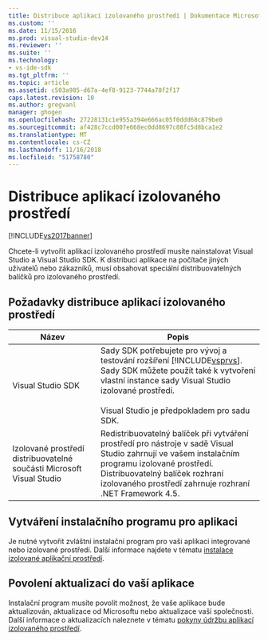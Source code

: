 ```yaml
---
title: Distribuce aplikací izolovaného prostředí | Dokumentace Microsoftu
ms.custom: ''
ms.date: 11/15/2016
ms.prod: visual-studio-dev14
ms.reviewer: ''
ms.suite: ''
ms.technology:
- vs-ide-sdk
ms.tgt_pltfrm: ''
ms.topic: article
ms.assetid: c503a985-d67a-4ef8-9123-7744a78f2f17
caps.latest.revision: 10
ms.author: gregvanl
manager: ghogen
ms.openlocfilehash: 27228131c1e955a394e666ac05f0ddd68c879be0
ms.sourcegitcommit: af428c7ccd007e668ec0dd8697c88fc5d8bca1e2
ms.translationtype: MT
ms.contentlocale: cs-CZ
ms.lasthandoff: 11/16/2018
ms.locfileid: "51758780"
---
```

# <a name="distributing-isolated-shell-applications"></a>Distribuce aplikací izolovaného prostředí
[!INCLUDE[vs2017banner](../includes/vs2017banner.md)]

Chcete-li vytvořit aplikací izolovaného prostředí musíte nainstalovat Visual Studio a Visual Studio SDK. K distribuci aplikace na počítače jiných uživatelů nebo zákazníků, musí obsahovat speciální distribuovatelných balíčků pro izolovaného prostředí.  
  
## <a name="prerequisites-for-distributing-isolated-shell-applications"></a>Požadavky distribuce aplikací izolovaného prostředí  
  
|Název|Popis|  
|----------|-----------------|  
|Visual Studio SDK|Sady SDK potřebujete pro vývoj a testování rozšíření [!INCLUDE[vsprvs](../includes/vsprvs-md.md)]. Sady SDK můžete použít také k vytvoření vlastní instance sady Visual Studio izolované prostředí.<br /><br /> Visual Studio je předpokladem pro sadu SDK.|  
|Izolované prostředí distribuovatelné součásti Microsoft Visual Studio|Redistribuovatelný balíček při vytváření prostředí pro nástroje v sadě Visual Studio zahrnují ve vašem instalačním programu izolované prostředí. Distribuovatelný balíček rozhraní izolovaného prostředí zahrnuje rozhraní .NET Framework 4.5.|  
  
## <a name="creating-an-installation-program-for-the-application"></a>Vytváření instalačního programu pro aplikaci  
 Je nutné vytvořit zvláštní instalační program pro vaši aplikaci integrované nebo izolované prostředí. Další informace najdete v tématu [instalace izolované aplikační prostředí](../extensibility/installing-an-isolated-shell-application.md).  
  
## <a name="allowing-for-updates-to-your-application"></a>Povolení aktualizací do vaší aplikace  
 Instalační program musíte povolit možnost, že vaše aplikace bude aktualizován, aktualizace od Microsoftu nebo aktualizace vaší společnosti. Další informace o aktualizacích naleznete v tématu [pokyny údržbu aplikací izolovaného prostředí](../extensibility/servicing-guidelines-for-isolated-shell-applications.md).

